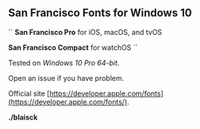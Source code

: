 ## San Francisco Fonts for Windows 10

``
__San Francisco Pro__ for iOS, macOS, and tvOS

__San Francisco Compact__ for watchOS 
``

Tested on _Windows 10 Pro 64-bit_. 
 
Open an issue if you have problem. 

Official site [https://developer.apple.com/fonts](https://developer.apple.com/fonts/).

__./blaisck__
